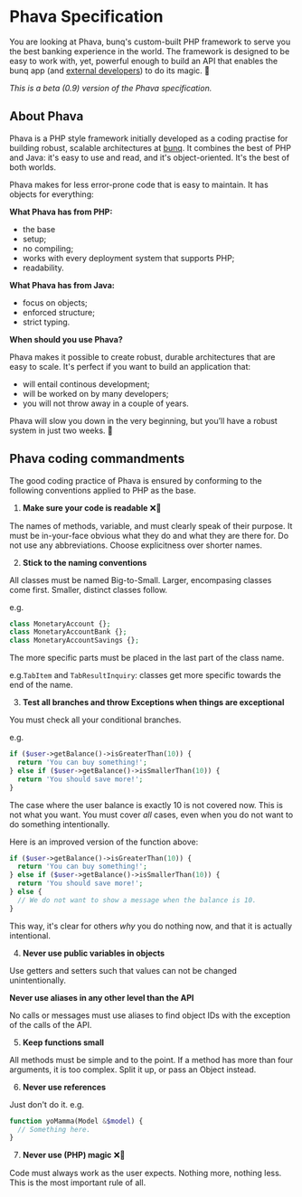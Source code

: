 # Phava Specification

You are looking at Phava, bunq's custom-built PHP framework to serve you the best banking experience in the world.
The framework is designed to be easy to work with, yet, powerful enough to build an API that enables the bunq app (and [external developers](https://github.com/bunq)) to do its magic. 🌈

*This is a beta (0.9) version of the Phava specification.*

## About Phava 

Phava is a PHP style framework initially developed as a coding practise for building robust, scalable architectures at [bunq](https://bunq.com). It combines the best of PHP and Java: it's easy to use and read, and it's object-oriented. It's the best of both worlds.

Phava makes for less error-prone code that is easy to maintain. It has objects for everything:

<!-- Andre shared such an example. Is there a code way to say it?
e.g. out 1 into a variable `Number is 1`. What we do is `1 is number object`. -->

**What Phava has from PHP:**

* the base <!-- how can I say this more correctly/precisely? :) -->
* setup;
* no compiling;
* works with every deployment system that supports PHP;
* readability.

**What Phava has from Java:**

* focus on objects;
* enforced structure;
* strict typing.

**When should you use Phava?**

Phava makes it possible to create robust, durable architectures that are easy to scale. It's perfect if you want to build an  application that:

* will entail continous development;
* will be worked on by many developers;
* you will not throw away in a couple of years.

Phava will slow you down in the very beginning, but you’ll have a robust system in just two weeks. 👯

## Phava coding commandments <!-- does this sound better than conventions? -->
The good coding practice of Phava is ensured by conforming to the following conventions applied to PHP as the base.

1. **Make sure your code is readable** :x:🔮

The names of methods, variable, and <!-- please add at least one more example --> must clearly speak of their purpose. It must be in-your-face obvious what they do and what they are there for. Do not use any abbreviations. Choose explicitness over shorter names.

<!-- can you please add an example? :)? -->

2. **Stick to the naming conventions** 

  All classes must be named Big-to-Small. Larger, encompasing classes come first. Smaller, distinct classes follow.

e.g.
  ```php
  class MonetaryAccount {};
  class MonetaryAccountBank {};
  class MonetaryAccountSavings {};
  ```

The more specific parts must be placed in the last part of the class name. 

e.g.`TabItem` and `TabResultInquiry`: classes get more specific towards the end of the name.

3. **Test all branches and throw Exceptions when things are exceptional**
  <!-- Very bad example, I need a better one -->
  You must check all your conditional branches.
 
 e.g.
  ```php
  if ($user->getBalance()->isGreaterThan(10)) {
    return 'You can buy something!';
  } else if ($user->getBalance()->isSmallerThan(10)) {
    return 'You should save more!';
  }
  ```

The case where the user balance is exactly 10 is not covered now. This is not what you want. You must cover _all_ cases, even when you do not want to do something intentionally.

Here is an improved version of the function above:

  ```php
  if ($user->getBalance()->isGreaterThan(10)) {
    return 'You can buy something!';
  } else if ($user->getBalance()->isSmallerThan(10)) {
    return 'You should save more!';
  } else {
    // We do not want to show a message when the balance is 10.
  }
  ```

This way, it's clear for others _why_ you do nothing now, and that it is actually intentional.

4. **Never use public variables in objects**

Use getters and setters such <!-- do yyou mean "so that"? --> that values can not be changed unintentionally.

<!-- can you please add an example? :)? -->

**Never use aliases in any other level than the API**

No calls or messages must use aliases to find object IDs with the exception of the calls of the API.

5. **Keep functions small** <!-- is "small" an official attribute? -->

All methods must be simple and to the point. If a method has more than four arguments, it is too complex. Split it up, or pass an Object instead.

<!-- can you please add an example? :)? -->

6. **Never use references**

  Just don't do it. <!-- Needs explanation -->
  e.g.

  ```php
  function yoMamma(Model &$model) {
    // Something here.
  }
  ```
<!-- Needs explanation -->

7. **Never use (PHP) magic** :x:🧙

Code must always work as the user expects. Nothing more, nothing less. This is the most important rule of all.
